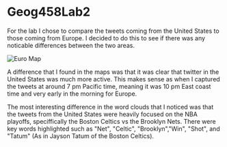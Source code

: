 # Geog458Lab2

For the lab I chose to compare the tweets coming from the United States to those coming from Europe. I decided to do this to see if there was any noticable differences between the two areas. 

![Euro Map](EUROmap.jpg)

A difference that I found in the maps was that it was clear that twitter in the United States was much more active. This makes sense as when I captured the tweets at around 7 pm Pacific time, meaning it was 10 pm East coast time and very early in the morning for Europe.

The most interesting difference in the word clouds that I noticed was that the tweets from the United States were heavily focused on the NBA playoffs, speciffically the Boston Celtics vs the Brooklyn Nets. There were key words highlighted such as "Net", "Celtic", "Brooklyn","Win", "Shot", and "Tatum" (As in Jayson Tatum of the Boston Celtics).
